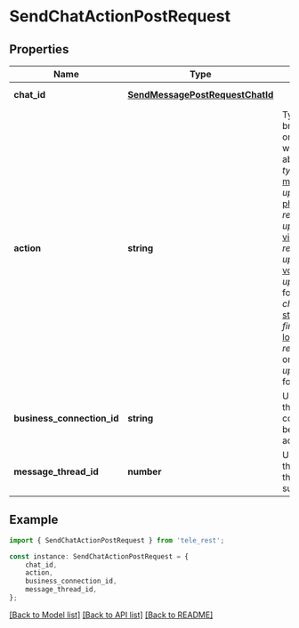 # SendChatActionPostRequest


## Properties

Name | Type | Description | Notes
------------ | ------------- | ------------- | -------------
**chat_id** | [**SendMessagePostRequestChatId**](SendMessagePostRequestChatId.md) |  | [default to undefined]
**action** | **string** | Type of action to broadcast. Choose one, depending on what the user is about to receive: *typing* for [text messages](https://core.telegram.org/bots/api/#sendmessage), *upload\\_photo* for [photos](https://core.telegram.org/bots/api/#sendphoto), *record\\_video* or *upload\\_video* for [videos](https://core.telegram.org/bots/api/#sendvideo), *record\\_voice* or *upload\\_voice* for [voice notes](https://core.telegram.org/bots/api/#sendvoice), *upload\\_document* for [general files](https://core.telegram.org/bots/api/#senddocument), *choose\\_sticker* for [stickers](https://core.telegram.org/bots/api/#sendsticker), *find\\_location* for [location data](https://core.telegram.org/bots/api/#sendlocation), *record\\_video\\_note* or *upload\\_video\\_note* for [video notes](https://core.telegram.org/bots/api/#sendvideonote). | [default to undefined]
**business_connection_id** | **string** | Unique identifier of the business connection on behalf of which the action will be sent | [optional] [default to undefined]
**message_thread_id** | **number** | Unique identifier for the target message thread; for supergroups only | [optional] [default to undefined]

## Example

```typescript
import { SendChatActionPostRequest } from 'tele_rest';

const instance: SendChatActionPostRequest = {
    chat_id,
    action,
    business_connection_id,
    message_thread_id,
};
```

[[Back to Model list]](../README.md#documentation-for-models) [[Back to API list]](../README.md#documentation-for-api-endpoints) [[Back to README]](../README.md)
